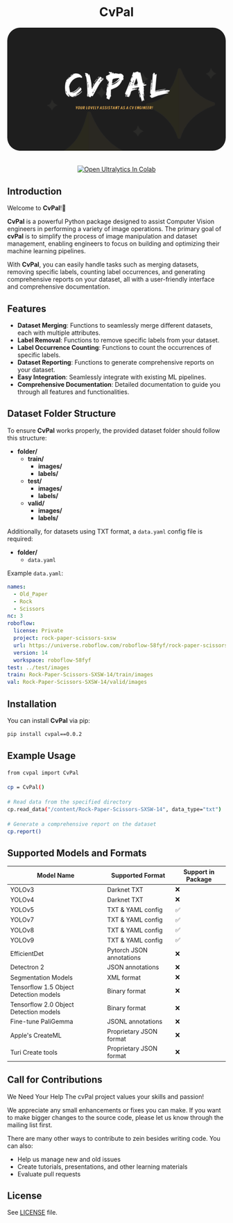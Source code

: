 <h1 align="center"><b>CvPal</b></h1>
<p align="center">
  <img src="assets/cvpal.png" alt="Image Description" style="border-radius: 30px;">
</p>

<div align="center">

<div>
    <br>
    <a href="https://colab.research.google.com/drive/1Q_gYCQv85ImulAPXgQ1qOa_HGA7aytec?usp=sharing"><img src="https://colab.research.google.com/assets/colab-badge.svg" alt="Open Ultralytics In Colab"></a>
</div>
</div>

## Introduction

Welcome to **CvPal**!👋

**CvPal** is a powerful Python package designed to assist Computer Vision engineers in performing a variety of image operations. The primary goal of **cvPal** is to simplify the process of image manipulation and dataset management, enabling engineers to focus on building and optimizing their machine learning pipelines.

With **CvPal**, you can easily handle tasks such as merging datasets, removing specific labels, counting label occurrences, and generating comprehensive reports on your dataset, all with a user-friendly interface and comprehensive documentation.

## Features

- **Dataset Merging**: Functions to seamlessly merge different datasets, each with multiple attributes.
- **Label Removal**: Functions to remove specific labels from your dataset.
- **Label Occurrence Counting**: Functions to count the occurrences of specific labels.
- **Dataset Reporting**: Functions to generate comprehensive reports on your dataset.
- **Easy Integration**: Seamlessly integrate with existing ML pipelines.
- **Comprehensive Documentation**: Detailed documentation to guide you through all features and functionalities.


## Dataset Folder Structure

To ensure **CvPal** works properly, the provided dataset folder should follow this structure:

- **folder/**
  - **train/**
    - **images/**
    - **labels/**
  - **test/**
    - **images/**
    - **labels/**
  - **valid/**
    - **images/**
    - **labels/**

Additionally, for datasets using TXT format, a `data.yaml` config file is required:

- **folder/**
  - `data.yaml`

Example `data.yaml`:

```yaml
names:
  - Old_Paper
  - Rock
  - Scissors
nc: 3
roboflow:
  license: Private
  project: rock-paper-scissors-sxsw
  url: https://universe.roboflow.com/roboflow-58fyf/rock-paper-scissors-sxsw/dataset/14
  version: 14
  workspace: roboflow-58fyf
test: ../test/images
train: Rock-Paper-Scissors-SXSW-14/train/images
val: Rock-Paper-Scissors-SXSW-14/valid/images
```

## Installation

You can install **CvPal** via pip:

```bash
pip install cvpal==0.0.2

```
## Example Usage

```bash
from cvpal import CvPal

cp = CvPal()

# Read data from the specified directory
cp.read_data("/content/Rock-Paper-Scissors-SXSW-14", data_type="txt")

# Generate a comprehensive report on the dataset
cp.report()
```

## Supported Models and Formats

| Model Name                             | Supported Format         | Support in Package       |
|----------------------------------------|--------------------------|--------------------------|
| YOLOv3                                 | Darknet TXT              | ❌                       |
| YOLOv4                                 | Darknet TXT              | ❌                       |
| YOLOv5                                 | TXT & YAML config        | ✅                       |
| YOLOv7                                 | TXT & YAML config        | ✅                       |
| YOLOv8                                 | TXT & YAML config        | ✅                       |
| YOLOv9                                 | TXT & YAML config        | ✅                       |
| EfficientDet                           | Pytorch JSON annotations | ❌                       |
| Detectron 2                            | JSON annotations         | ❌                       |
| Segmentation Models                    | XML format               | ❌                       |
| Tensorflow 1.5 Object Detection models | Binary format            | ❌                       |
| Tensorflow 2.0 Object Detection models | Binary format            | ❌                       |
| Fine-tune PaliGemma                    | JSONL annotations        | ❌                       |
| Apple's CreateML                       | Proprietary JSON format  | ❌                       |
| Turi Create tools                      | Proprietary JSON format  | ❌                       |


## Call for Contributions
<p>We Need Your Help The cvPal project values your skills and passion!</p>
<p>We appreciate any small enhancements or fixes you can make. If you want to make bigger changes to the source code, please let us know through the mailing list first.</p>

There are many other ways to contribute to zein besides writing code. You can also:
- Help us manage new and old issues
- Create tutorials, presentations, and other learning materials
- Evaluate pull requests

## License
See [LICENSE](LICENSE.txt) file.

 
 